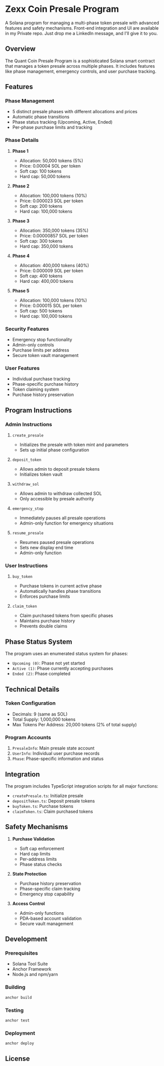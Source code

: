 # Zexx Coin Presale Program

A Solana program for managing a multi-phase token presale with advanced features and safety mechanisms.
Front-end integration and UI are available in my Private repo. Just drop me a LinkedIn message, and I'll give it to you.

## Overview

The Quant Coin Presale Program is a sophisticated Solana smart contract that manages a token presale across multiple phases. It includes features like phase management, emergency controls, and user purchase tracking.

## Features

### Phase Management

- 5 distinct presale phases with different allocations and prices
- Automatic phase transitions
- Phase status tracking (Upcoming, Active, Ended)
- Per-phase purchase limits and tracking

### Phase Details

1. **Phase 1**

   - Allocation: 50,000 tokens (5%)
   - Price: 0.00004 SOL per token
   - Soft cap: 100 tokens
   - Hard cap: 50,000 tokens

2. **Phase 2**

   - Allocation: 100,000 tokens (10%)
   - Price: 0.000023 SOL per token
   - Soft cap: 200 tokens
   - Hard cap: 100,000 tokens

3. **Phase 3**

   - Allocation: 350,000 tokens (35%)
   - Price: 0.00000857 SOL per token
   - Soft cap: 300 tokens
   - Hard cap: 350,000 tokens

4. **Phase 4**

   - Allocation: 400,000 tokens (40%)
   - Price: 0.000009 SOL per token
   - Soft cap: 400 tokens
   - Hard cap: 400,000 tokens

5. **Phase 5**
   - Allocation: 100,000 tokens (10%)
   - Price: 0.000015 SOL per token
   - Soft cap: 500 tokens
   - Hard cap: 100,000 tokens

### Security Features

- Emergency stop functionality
- Admin-only controls
- Purchase limits per address
- Secure token vault management

### User Features

- Individual purchase tracking
- Phase-specific purchase history
- Token claiming system
- Purchase history preservation

## Program Instructions

### Admin Instructions

1. `create_presale`

   - Initializes the presale with token mint and parameters
   - Sets up initial phase configuration

2. `deposit_token`

   - Allows admin to deposit presale tokens
   - Initializes token vault

3. `withdraw_sol`

   - Allows admin to withdraw collected SOL
   - Only accessible by presale authority

4. `emergency_stop`

   - Immediately pauses all presale operations
   - Admin-only function for emergency situations

5. `resume_presale`
   - Resumes paused presale operations
   - Sets new display end time
   - Admin-only function

### User Instructions

1. `buy_token`

   - Purchase tokens in current active phase
   - Automatically handles phase transitions
   - Enforces purchase limits

2. `claim_token`
   - Claim purchased tokens from specific phases
   - Maintains purchase history
   - Prevents double claims

## Phase Status System

The program uses an enumerated status system for phases:

- `Upcoming (0)`: Phase not yet started
- `Active (1)`: Phase currently accepting purchases
- `Ended (2)`: Phase completed

## Technical Details

### Token Configuration

- Decimals: 9 (same as SOL)
- Total Supply: 1,000,000 tokens
- Max Tokens Per Address: 20,000 tokens (2% of total supply)

### Program Accounts

1. `PresaleInfo`: Main presale state account
2. `UserInfo`: Individual user purchase records
3. `Phase`: Phase-specific information and status

## Integration

The program includes TypeScript integration scripts for all major functions:

- `createPresale.ts`: Initialize presale
- `depositToken.ts`: Deposit presale tokens
- `buyToken.ts`: Purchase tokens
- `claimToken.ts`: Claim purchased tokens

## Safety Mechanisms

1. **Purchase Validation**

   - Soft cap enforcement
   - Hard cap limits
   - Per-address limits
   - Phase status checks

2. **State Protection**

   - Purchase history preservation
   - Phase-specific claim tracking
   - Emergency stop capability

3. **Access Control**
   - Admin-only functions
   - PDA-based account validation
   - Secure vault management

## Development

### Prerequisites

- Solana Tool Suite
- Anchor Framework
- Node.js and npm/yarn

### Building

```bash
anchor build
```

### Testing

```bash
anchor test
```

### Deployment

```bash
anchor deploy
```

## License

